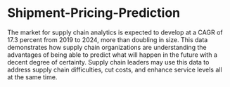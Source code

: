 # Shipment-Pricing-Prediction
The market for supply chain analytics is expected to develop at a CAGR of 17.3 percent from 2019 to 2024, more than doubling in size. This data demonstrates how supply chain organizations are understanding the advantages of being able to predict what will happen in the future with a decent degree of certainty. 
Supply chain leaders may use this data to address supply chain difficulties, cut costs, and enhance service levels all at the same time.
